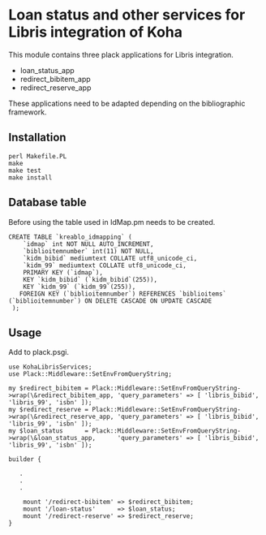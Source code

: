 
Loan status and other services for Libris integration of Koha
==========================================

This module contains three plack applications for Libris integration.

* loan_status_app
* redirect_bibitem_app
* redirect_reserve_app

These applications need to be adapted depending on the bibliographic framework.

Installation
------------

    perl Makefile.PL
    make
    make test
    make install

Database table
--------------

Before using the table used in IdMap.pm needs to be created.

    CREATE TABLE `kreablo_idmapping` (
        `idmap` int NOT NULL AUTO_INCREMENT,
        `biblioitemnumber` int(11) NOT NULL,
        `kidm_bibid` mediumtext COLLATE utf8_unicode_ci,
        `kidm_99` mediumtext COLLATE utf8_unicode_ci,
        PRIMARY KEY (`idmap`),
        KEY `kidm_bibid` (`kidm_bibid`(255)),
        KEY `kidm_99` (`kidm_99`(255)),
       FOREIGN KEY (`biblioitemnumber`) REFERENCES `biblioitems` (`biblioitemnumber`) ON DELETE CASCADE ON UPDATE CASCADE
     );


Usage
-----

Add to plack.psgi.

    use KohaLibrisServices;
    use Plack::Middleware::SetEnvFromQueryString;

    my $redirect_bibitem = Plack::Middleware::SetEnvFromQueryString->wrap(\&redirect_bibitem_app, 'query_parameters' => [ 'libris_bibid', 'libris_99', 'isbn' ]);
    my $redirect_reserve = Plack::Middleware::SetEnvFromQueryString->wrap(\&redirect_reserve_app, 'query_parameters' => [ 'libris_bibid', 'libris_99', 'isbn' ]);
    my $loan_status      = Plack::Middleware::SetEnvFromQueryString->wrap(\&loan_status_app,      'query_parameters' => [ 'libris_bibid', 'libris_99', 'isbn' ]);

    builder {

       .
       .
       .

        mount '/redirect-bibitem' => $redirect_bibitem;
        mount '/loan-status'      => $loan_status;
        mount '/redirect-reserve' => $redirect_reserve;
    }

